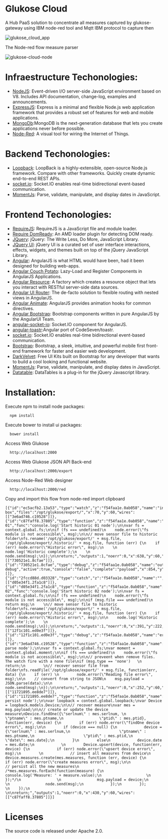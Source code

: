 # Glukose Cloud

A Hub PaaS solution to concentrate all measures captured by glukose-gateway using IBM node-red tool and Mqtt IBM protocol to capture then

![glukose_cloud_app](https://cloud.githubusercontent.com/assets/1216181/14146100/c60518c0-f696-11e5-93e1-1eb91aaceb3f.png)

The Node-red flow measure parser

![glukose-cloud-node](https://cloud.githubusercontent.com/assets/1216181/14145935/169d0f0a-f696-11e5-8575-b1fbdc457ebd.png)

# Infraestructure Techonologies:

- [NodeJS](https://nodejs.org/): Event-driven I/O server-side JavaScript environment based on V8. Includes API documentation, change-log, examples and announcements.
- [ExpressJS](http://expressjs.com): Express is a minimal and flexible Node.js web application framework that provides a robust set of features for web and mobile applications.
- [MongoDb](https://www.mongodb.org/):MongoDB is the next-generation database that lets you create applications never before possible.
- [Node-Red](http://nodered.org/): A visual tool for wiring the Internet of Things.

# Backend Techonologies:

- [Loopback](https://strongloop.com/): LoopBack is a highly-extensible, open-source Node.js framework. Compare with other frameworks. Quickly create dynamic end-to-end REST APIs.
- [socket.io](http://socket.io/): Socket.IO enables real-time bidirectional event-based communication.
- [MomentJs](http://momentjs.com/): Parse, validate, manipulate, and display dates in JavaScript.

# Frontend Techonologies:

- [RequireJS](http://requirejs.org/): RequireJS is a JavaScript file and module loader.
- [Require DomReady](https://github.com/requirejs/domReady): An AMD loader plugin for detecting DOM ready.
- [JQuery](https://jquery.com): jQuery: The Write Less, Do More, JavaScript Library.
- [JQuery UI](https://jqueryui.com/): jQuery UI is a curated set of user interface interactions, effects, widgets, and themes built on top of the jQuery JavaScript Library.
- [Angular](https://angularjs.org): AngularJS is what HTML would have been, had it been designed for building web-apps.
- [Angular Couch Potato](https://github.com/laurelnaiad/angular-couch-potato): Lazy-Load and Register Components in AngularJS Applications.
- [Angular Resource](https://github.com/angular/bower-angular-resource): A factory which creates a resource object that lets you interact with RESTful server-side data sources.
- [Angular UI Router](https://github.com/angular-ui/ui-router): The de-facto solution to flexible routing with nested views in AngularJS.
- [Angular Animate](https://angularjs.org): AngularJS provides animation hooks for common directives.
- [Angular Bootstrap](https://angular-ui.github.io/bootstrap/): Bootstrap components written in pure AngularJS by the AngularUI Team.
- [angular-socket-io](https://github.com/btford/angular-socket-io): Socket.IO component for AngularJS.
- [angular-toastr](https://github.com/Foxandxss/angular-toastr):Angular port of CodeSeven/toastr.
- [socket.io](http://socket.io/): Socket.IO enables real-time bidirectional event-based communication.
- [Bootstrap](http://getbootstrap.com/): Bootstrap, a sleek, intuitive, and powerful mobile first front-end framework for faster and easier web development.
- [DarkVelvet](http://pixelkit.com/): Free UI Kits built on Bootstrap for any developer that wants to build a cool looking and functional website.
- [MomentJs](http://momentjs.com/): Parse, validate, manipulate, and display dates in JavaScript.
- [Datatable](https://datatables.net/): DataTables is a plug-in for the jQuery Javascript library.

# Installation:

Execute npm to install node packages:
```
  npm install
```

Execute bower to install ui packages:
```
  bower install
```

Access Web Glukose
```
  http://localhost:2000
```

Access Web Glukose JSON API Back-end
```
  http://localhost:2000/export
```

Access Node-Red Web designer
```
  http://localhost:2000/red
```

Copy and import this flow from node-red import clipboard
```
[{"id":"ec5acfb2.13a53","type":"watch","z":"f54faa1e.0ab058","name":"in-box","files":"/opt/glukose/export/","x":70,"y":60,"wires":[["3e6ad746.c19528"]]},{"id":"c87faff8.37805","type":"function","z":"f54faa1e.0ab058","name":"historic 01","func":"console.log('Start historic 01 node');\n\nvar fs = context.global.fs;\n\nif (fs === undefined)\n    node.error(\"fs module is not accessible\", msg);\n\n// move sensor file to historic folder\nfs.rename('/opt/glukose/export/' + msg.file, '/opt/glukose/export/.historic/' + msg.file, function (err) {\n    if (err) node.error(\"Historic error\", msg);\n    \n    node.log('Historic complete');\n    \n    node.send(msg);\n});\n\nreturn;","outputs":1,"noerr":0,"x":638,"y":60,"wires":[["730521e1.8cfae"]]},{"id":"730521e1.8cfae","type":"debug","z":"f54faa1e.0ab058","name":"out debug","active":true,"console":"false","complete":"payload","x":854,"y":60,"wires":[]},{"id":"2fccd88d.d03328","type":"catch","z":"f54faa1e.0ab058","name":"","scope":null,"x":190,"y":222,"wires":[["d05e34f1.2fa1c8"]]},{"id":"d05e34f1.2fa1c8","type":"function","z":"f54faa1e.0ab058","name":"historic 02","func":"console.log('Start historic 02 node');\n\nvar fs = context.global.fs;\n\nif (fs === undefined)\n    node.error(\"fs module is not accessible\", msg);\n\nif (msg.file === undefined)\n    return msg;\n    \n// move sensor file to historic folder\nfs.rename('/opt/glukose/export/' + msg.file, '/opt/glukose/export/.historic/' + msg.file, function (err) {\n    if (err) node.error(\"Historic error\", msg);\n\n    node.log('Historic complete');\n    \n    node.send(msg);\n});\n\nreturn;","outputs":1,"noerr":0,"x":391,"y":222,"wires":[["12f1c101.ed0e3f"]]},{"id":"12f1c101.ed0e3f","type":"debug","z":"f54faa1e.0ab058","name":"error","active":true,"console":"false","complete":"payload","x":610,"y":222,"wires":[]},{"id":"3e6ad746.c19528","type":"function","z":"f54faa1e.0ab058","name":"parse","func":"console.log('Start parse node');\n\nvar fs = context.global.fs;\nvar moment = context.global.moment;\n\nif (fs === undefined)\n    node.error(\"fs module is not accessible\", msg);\n\n// preveent when remove files. The watch fire with a none file\nif (msg.type == 'none')   \n    return;\n        \n// recover sensor file from folder\nfs.readFile('/opt/glukose/export/' + msg.file, function(err, data) {\n    if (err) \n        node.error(\"Reading file error\", msg);\n\n    // convert from string to JSON\n    msg.payload = JSON.parse(data);\n\n    node.send(msg);\n});\n\nreturn;","outputs":1,"noerr":0,"x":252,"y":60,"wires":[["11721895.ee8de7"]]},{"id":"11721895.ee8de7","type":"function","z":"f54faa1e.0ab058","name":"persist","func":"console.log('Start persist node');\n\nvar loopback = context.global.loopback;\nvar Device = loopback.models.Device;\n\n// recover measure\nvar mes = msg.payload;\n\n// create or update the device measure\nDevice.findOne({\"serlnum\" : mes.serlnum, \n                \"ptname\" : mes.ptname,\n                \"ptid\" : mes.ptid},  function(err, device) {\n        if (err) node.error(\"findOne device error\", msg);\n\n        if (device === null) {\n            device = {\"serlnum\" : mes.serlnum,\n                      \"ptname\" : mes.ptname,\n                      \"ptid\" : mes.ptid,\n                      \"date\": mes.date};\n        }\n        else\n            device.date = mes.date;\n            \n        Device.upsert(device, function(err, device) {\n            if (err) node.error(\"upsert device error\", msg);\n        \n            // insert all measures from device\n            device.measures.create(mes.measures, function (err, device) {\n                if (err) node.error(\"create measures error\", msg);\n\n                // persist all the new measures\n                /*mes.measures.forEach(function(measure) {\n                    console.log('Measure: ' + measure.value);\n                    \n                });*/\n                \n                msg.payload = device;\n                \n                node.send(msg);\n            });\n        });           \n    });\n    \n\nreturn;","outputs":1,"noerr":0,"x":430,"y":60,"wires":[["c87faff8.37805"]]}]
```

# Licenses
The source code is released under Apache 2.0.
